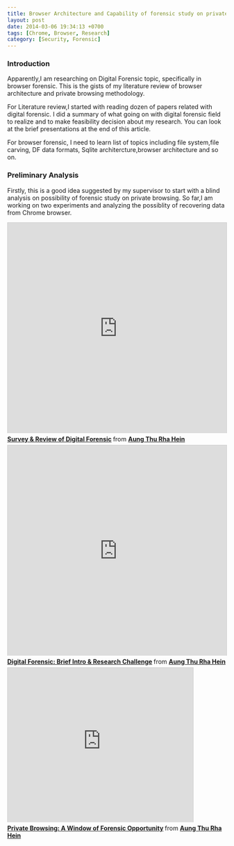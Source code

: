 ```yaml
---
title: Browser Architecture and Capability of forensic study on private browsing 
layout: post
date: 2014-03-06 19:34:13 +0700
tags: [Chrome, Browser, Research]
category: [Security, Forensic]
---
```


### Introduction
Apparently,I am researching on Digital Forensic topic, specifically in browser forensic. This is the gists of my literature review of browser architecture and private browsing methodology.

For Literature review,I started with reading dozen of papers related with digital forensic. I did a summary of what going on with digital forensic field to realize and to make feasibility decision about my research. You can look at the brief presentations at the end of this article.

For browser forensic, I need to learn list of topics including file system,file carving, DF data formats, Sqlite architercture,browser architecture and so on.

### Preliminary Analysis 
Firstly, this is a good idea suggested by my supervisor to start with a blind analysis on possibility of forensic study on private browsing. 
So far,I am working on two experiments and analyzing the possiblity of recovering data from Chrome browser.


<iframe src="http://www.slideshare.net/slideshow/embed_code/30692587" width="595" height="485" frameborder="0" marginwidth="0" marginheight="0" scrolling="no" style="border:1px solid #CCC; border-width:1px 1px 0; margin-bottom:5px; max-width: 100%;" allowfullscreen> </iframe> <div style="margin-bottom:5px"> <strong> <a href="https://www.slideshare.net/aungthurhahein/survey-re" title="Survey &amp; Review of Digital Forensic" target="_blank">Survey &amp; Review of Digital Forensic</a> </strong> from <strong><a href="http://www.slideshare.net/aungthurhahein" target="_blank">Aung Thu Rha Hein</a></strong> </div>
<iframe src="http://www.slideshare.net/slideshow/embed_code/30785942" width="595" height="485" frameborder="0" marginwidth="0" marginheight="0" scrolling="no" style="border:1px solid #CCC; border-width:1px 1px 0; margin-bottom:5px; max-width: 100%;" allowfullscreen> </iframe> <div style="margin-bottom:5px"> <strong> <a href="https://www.slideshare.net/aungthurhahein/brief-introduction-30785942" title="Digital Forensic: Brief Intro &amp; Research Challenge" target="_blank">Digital Forensic: Brief Intro &amp; Research Challenge</a> </strong> from <strong><a href="http://www.slideshare.net/aungthurhahein" target="_blank">Aung Thu Rha Hein</a></strong> </div>
<iframe src="http://www.slideshare.net/slideshow/embed_code/32796095" width="427" height="356" frameborder="0" marginwidth="0" marginheight="0" scrolling="no" style="border:1px solid #CCC; border-width:1px 1px 0; margin-bottom:5px; max-width: 100%;" allowfullscreen> </iframe> <div style="margin-bottom:5px"> <strong> <a href="https://www.slideshare.net/aungthurhahein/2nd-seminar-presentation" title="Private Browsing: A Window of Forensic Opportunity" target="_blank">Private Browsing: A Window of Forensic Opportunity</a> </strong> from <strong><a href="http://www.slideshare.net/aungthurhahein" target="_blank">Aung Thu Rha Hein</a></strong> </div>

